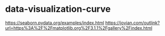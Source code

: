 # data-visualization-curve
https://seaborn.pydata.org/examples/index.html
https://jovian.com/outlink?url=https%3A%2F%2Fmatplotlib.org%2F3.1.1%2Fgallery%2Findex.html
